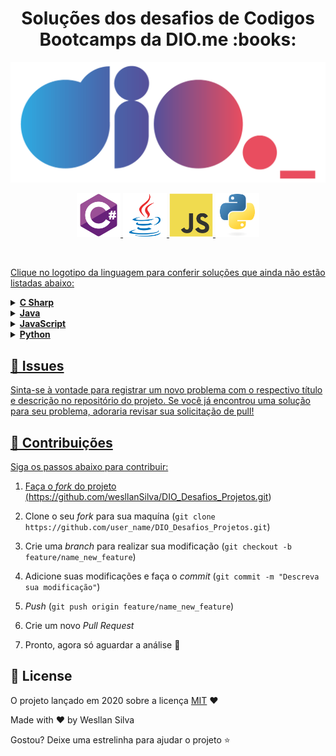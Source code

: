 <h1 align="center">Soluções dos desafios de Codigos Bootcamps da DIO.me :books:</h1>
 
<!--Banner session-->
<p align="center">
  <img src="./assets/logo_dio.png" alt="DIO" tittle="Digital Innovation One">
</p>
 
<p align="center">
  <!-- C# -->
  <a href="https://github.com/wesllanSilva/DIO_Desafios_Projetos//C%20Sharp">
    <img src="./assets/csharp.svg" alt="csharp" tittle="C#" width="70" height="70">
  </a>
  <!-- Java -->
  <a href="https://github.com/wesllanSilva/DIO_Desafios_Projetos//Java">
    <img src="./assets/java.svg" alt="java" tittle="Java" width="70" height="70">
  </a>
  <!-- JavaScript -->
  <a href="https://github.com/wesllanSilva/DIO_Desafios_Projetos//JavaScript">
    <img src="./assets/javascript.svg" alt="javascript" tittle="JavaScript" width="70" height="70">
  </a>
  <!-- Python -->
  <a href="https://github.com/wesllanSilva/DIO_Desafios_Projetos//Python">
    <img src="./assets/python.svg" alt="python" tittle="Python" width="70" height="70">
</p><br>

Clique no logotipo da linguagem para conferir soluções que ainda não estão listadas abaixo:

<!-- C Sharp -->
<details>
    <summary><strong>C Sharp</strong></summary>
    <br />
    <div align="left">		
        <!-- Introdução a Programação com C# -->
        <table border=1>
            <tr>
                <th colspan="3"><a href="https://web.dio.me/coding/introducao-a-programacao-com-c/algorithm/quanta-mandioca?back=/track/net-fundamentals">Bootcamp WEX - Desenvolvimento .NET e QA</a></th>
            </tr>
            <tr>
                <th colspan="3">Desafio de Codigo C#</th>
            </tr>
                <th colspan="3"></th>
            </tr>
            <tr>
                <th>Desafio</th>
                <th>Solução</th>
                <th>Status</th>
            </tr>
            <tr>
                <td>Entradas e Tipos de dados co C#</td>
                <td><a href="https://github.com/wesllanSilva/DIO_Desafios_Projetos/CSharp/Models/EntradasETiposDeDadosComCShap.cs">Código</a></td>
                <td align="center">✔️</td>
            </tr>
            <tr>
                <td>Variaveis com C#</td>
                <td><a href="https://github.com/wesllanSilva/DIO_Desafios_Projetos//C%20Sharp/Introdu%C3%A7%C3%A3o%20a%20Programa%C3%A7%C3%A3o%20com%20C%23/Bootcamps/Dist%C3%A2ncia">Código</a></td>
                <td align="center">✔️</td>
            </tr>
            <tr>
                <td>Tipos e Operadosres Aritiméticos com C# </td>
                <td><a href="https://github.com/wesllanSilva/DIO_Desafios_Projetos//C%20Sharp/Introdu%C3%A7%C3%A3o%20a%20Programa%C3%A7%C3%A3o%20com%20C%23/Bootcamps/Quanta%20Mandioca">Código </a></td>
                <td align="center">✔️</td>
            </tr>
            <tr>
                <td>Estruturas Condicionais com C# </td>
                <td><a href="https://github.com/wesllanSilva/DIO_Desafios_Projetos//C%20Sharp/Introdu%C3%A7%C3%A3o%20a%20Programa%C3%A7%C3%A3o%20com%20C%23/Bootcamps/Quanta%20Mandioca">Código</a></td>
                <td align="center">✔️</td>
            </tr>
            <tr>
                <td>Arrays e Listas em C# </td>
                <td><a href="https://github.com/wesllanSilva/DIO_Desafios_Projetos//C%20Sharp/Introdu%C3%A7%C3%A3o%20a%20Programa%C3%A7%C3%A3o%20com%20C%23/Bootcamps/Quanta%20Mandioca">Código</a></td>
                <td align="center">✔️</td>
            </tr>    
        </table>     
    </div>
</details>



<!-- Java -->
<details>
    <summary><strong>Java</strong></summary>
    <br />
    <div align="left">
        <!-- Desafio Aritmético em Java -->
        <table border=1>
            <tr>
                <th colspan="3"><a href="https://web.dio.me/coding/desafio-aritmetico-em-java/algorithm/acima-da-diagonal-secundaria?back=/track/inter-java-developer">Desafio Aritmético em Java</a></th>
            </tr>
            <tr>
                <th colspan="3">Inter Java Developer</th>
            </tr>
            <tr>
                <th colspan="3">everis Site Reliability Engineer Essentials</th>
            </tr>
            <tr>
                <th>Desafio</th>
                <th>Solução</th>
                <th>Status</th>
            </tr>
            <tr>
                <td>Abaixo Diagonal Principal</td>
                <td><a href="https://github.com/wesllanSilva/DIO_Desafios_Projetos//Java/Desafio%20Aritm%C3%A9tico%20em%20Java/Abaixo%20Diagonal%20Principal">Código</a></td>
                <td align="center"></td>
            </tr>                     
        </table> 
    </div> 
</details>       
<!-- JavaScript -->
<details> 
    <summary><strong>JavaScript</strong></summary>
    <br />
    <div align="left">
        <!-- Busca e Laços de Repetição -->
        <table border=1>
            <tr>
                <th colspan="3">Busca e Laços de Repetição</th>
            </tr>
            <tr>
                <th colspan="3">everis FullStack Developer</th>
            </tr>
            <tr>
                <th>Desafio</th>
                <th>Solução</th>
                <th>Status</th>
            </tr>
            <tr>
                <td>O Escolhido</td>
                <td><a href="https://github.com/wesllanSilva/DIO_Desafios_Projetos//JavaScript/Busca%20e%20La%C3%A7os%20de%20Repeti%C3%A7%C3%A3o/O%20Escolhido">Código</a></td>
                <td align="center"></td>
            </tr>
            <tr>
                <td>Comunicação em Piralândia</td>
                <td><a href="https://github.com/wesllanSilva/DIO_Desafios_Projetos//JavaScript/Busca%20e%20La%C3%A7os%20de%20Repeti%C3%A7%C3%A3o/Comunica%C3%A7%C3%A3o%20em%20Piral%C3%A2ndia">Código</a></td>
                <td align="center"></td>
            </tr>
            <tr>
                <td>Degustação de Vinho</td>
                <td><a href="https://github.com/wesllanSilva/DIO_Desafios_Projetos//JavaScript/Busca%20e%20La%C3%A7os%20de%20Repeti%C3%A7%C3%A3o/Degusta%C3%A7%C3%A3o%20de%20Vinho">Código</a></td>
                <td align="center"></td>
            </tr>
        </table>
    </div>
</details>


<!-- Python -->
<details>
    <summary><strong>Python</strong></summary>
    <br />
    <div align="left">
        <!-- Resolvendo algoritmos com Python -->
        <table border=1>
            <tr>
                <th colspan="3"><a href="https://web.dio.me/track/potencia-tech-powered-ifood-ciencias-de-dados-com-python">Lógica com desafios de Códigos em Python</a></th>
            </tr>
            <tr>
                <th colspan="3">Potência Tech powered by iFood | Ciência de Dados</th>
            </tr>
            <tr>
                <th>Desafio de Código</th>
                <th>Solução</th>
                <th>Status</th>
            </tr>
            <tr>
                <td>Tempo estimado de entrega</td>
                <td><a href="https://github.com/wesllanSilva/DIO_Desafios_Projetos/blob/main/Python/Tempo_Estimado_De_Entrega.py">Código</a></td>
                <td align="center">✔️</td>
            </tr>   
            <tr>
                <td>Calcular o preço final</td>
                <td><a href="https://github.com/wesllanSilva/DIO_Desafios_Projetos/blob/main/Python/Calcular_Preco_Final_De_Um_Pedido.py">Código</a></td>
                <td align="center">✔️</td>
            </tr> 
            <tr>
                <td>Ganhe uma sobremesa especial</td>
                <td><a href="https://github.com/wesllanSilva/DIO_Desafios_Projetos/blob/main/Python/Ganhe_Sobremesa_gratis.py">Código</a></td>
                <td align="center">✔️</td>
            </tr> 
            <tr>
                <td>Gerenciamento de pedido de comida online</td>
                <td><a href="https://github.com/wesllanSilva/DIO_Desafios_Projetos/blob/main/Python">Código</a></td>
                <td align="center"></td>
            </tr> 
            <tr>
                <td>Identificando pedidos veganos</td>
                <td><a href="https://github.com/wesllanSilva/DIO_Desafios_Projetos/blob/main/Python">Código</a></td>
                <td align="center"></td>
            </tr> 
        </table>     
        <!-- Solucionando Desafios de Projetos em Python -->
        <table border=1>
            <tr>
                <th colspan="3"><a href="https://web.dio.me/track/potencia-tech-powered-ifood-ciencias-de-dados-com-python">Solucionando Desafios de Projetos</a></th>
            </tr>
            <tr>
                <th colspan="3">Potência Tech powered by iFood | Ciência de Dados</th>
            </tr>
            <tr>
                <th>Desafio de Projeto</th>
                <th>Solução</th>
                <th>Status</th>
            </tr>
            <tr>
                <td>Criando um Sistema Bancário com Python</td>
                <td><a href="https://github.com/wesllanSilva/DIO_Desafios_Projetos/blob/main/Python/Sistema_Bancarios01.py">Código</a></td>
                <td align="center">✔️</td>
            </tr>
            <tr>
                <td>Otimizando o Sistema Bancário com Funções Python</td>
                <td><a href="https://github.com/wesllanSilva/DIO_Desafios_Projetos//Python/Solucionando%20Desafios%20em%20Python/M%C3%A9dia%203">Código</a></td>
                <td align="center"></td>
            </tr>                
        </table>                   
    </div>
</details>


## 🐛 Issues

Sinta-se à vontade para registrar um novo problema com o respectivo título e descrição no repositório do projeto. Se você já encontrou uma solução para seu problema, adoraria revisar sua solicitação de pull!

## 🤝 Contribuições

Siga os passos abaixo para contribuir:

1. Faça o *fork* do projeto (<https://github.com/wesllanSilva/DIO_Desafios_Projetos.git>)

2. Clone o seu *fork* para sua maquína (`git clone https://github.com/user_name/DIO_Desafios_Projetos.git`)

3. Crie uma *branch* para realizar sua modificação (`git checkout -b feature/name_new_feature`)

4. Adicione suas modificações e faça o *commit* (`git commit -m "Descreva sua modificação"`)

5. *Push* (`git push origin feature/name_new_feature`)

6. Crie um novo *Pull Request*

7. Pronto, agora só aguardar a análise 🚀 

## 📜 License

O projeto lançado em 2020 sobre a licença [MIT](./LICENSE) ❤️ 

Made with ♥ by Wesllan Silva

Gostou? Deixe uma estrelinha para ajudar o projeto ⭐
